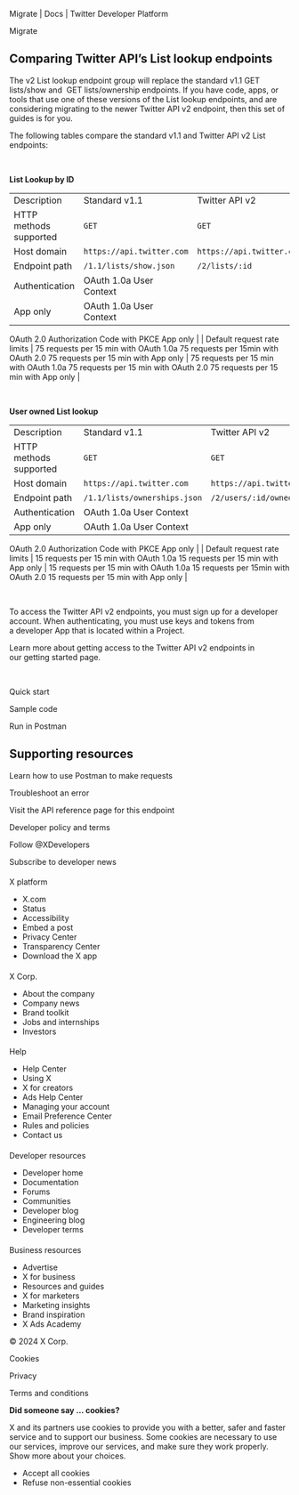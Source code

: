 



Migrate | Docs | Twitter Developer Platform 





































































































Migrate



Comparing Twitter API’s List lookup endpoints
---------------------------------------------


The v2 List lookup endpoint group will replace the standard v1.1 GET lists/show and  GET lists/ownership endpoints. If you have code, apps, or tools that use one of these versions of the List lookup endpoints, and are considering migrating to the newer Twitter API v2 endpoint, then this set of guides is for you.


The following tables compare the standard v1.1 and Twitter API v2 List endpoints:


 


**List Lookup by ID**




|  |  |  |
| --- | --- | --- |
| Description | Standard v1.1 | Twitter API v2 |
| HTTP methods supported | `GET` | `GET` |
| Host domain | `https://api.twitter.com` | `https://api.twitter.com` |
| Endpoint path | `/1.1/lists/show.json` | `/2/lists/:id` |
| Authentication | OAuth 1.0a User Context
App only | OAuth 1.0a User Context
OAuth 2.0 Authorization Code with PKCE
App only |
| Default request rate limits | 75 requests per 15 min with OAuth 1.0a
75 requests per 15min with OAuth 2.0
75 requests per 15 min with App only | 75 requests per 15 min with OAuth 1.0a
75 requests per 15 min with OAuth 2.0
75 requests per 15 min with App only |


 


**User owned List lookup**




|  |  |  |
| --- | --- | --- |
| Description | Standard v1.1 | Twitter API v2 |
| HTTP methods supported | `GET` | `GET` |
| Host domain | `https://api.twitter.com` | `https://api.twitter.com` |
| Endpoint path | `/1.1/lists/ownerships.json` | `/2/users/:id/owned_lists` |
| Authentication | OAuth 1.0a User Context
App only | OAuth 1.0a User Context
OAuth 2.0 Authorization Code with PKCE
App only |
| Default request rate limits | 15 requests per 15 min with OAuth 1.0a
15 requests per 15 min with App only | 15 requests per 15 min with OAuth 1.0a
15 requests per 15min with OAuth 2.0
15 requests per 15 min with App only |






 


To access the Twitter API v2 endpoints, you must sign up for a developer account. When authenticating, you must use keys and tokens from a developer App that is located within a Project. 


Learn more about getting access to the Twitter API v2 endpoints in our getting started page.


 









Quick start


Sample code


Run in Postman

















Supporting resources
--------------------






Learn how to use Postman to make requests


Troubleshoot an error


Visit the API reference page for this endpoint

























Developer policy and terms


Follow @XDevelopers


Subscribe to developer news












#### 
 X platform


* X.com
* Status
* Accessibility
* Embed a post
* Privacy Center
* Transparency Center
* Download the X app




#### 
 X Corp.


* About the company
* Company news
* Brand toolkit
* Jobs and internships
* Investors




#### 
 Help


* Help Center
* Using X
* X for creators
* Ads Help Center
* Managing your account
* Email Preference Center
* Rules and policies
* Contact us




#### 
 Developer resources


* Developer home
* Documentation
* Forums
* Communities
* Developer blog
* Engineering blog
* Developer terms




#### 
 Business resources


* Advertise
* X for business
* Resources and guides
* X for marketers
* Marketing insights
* Brand inspiration
* X Ads Academy









 © 2024 X Corp.
 


Cookies


Privacy


Terms and conditions






















**Did someone say … cookies?**  
  


 X and its partners use cookies to provide you with a better, safer and
 faster service and to support our business. Some cookies are necessary to use
 our services, improve our services, and make sure they work properly.
 Show more about your choices.


 




* Accept all cookies
* Refuse non-essential cookies















